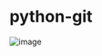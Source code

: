 # python-git

![image](https://user-images.githubusercontent.com/95305283/209925518-f5b11f62-8d34-434a-8926-8baf0ba20f97.png)


